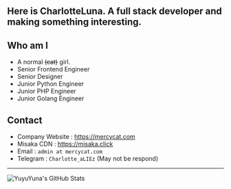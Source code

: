 Here is CharlotteLuna. A full stack developer and making something interesting.
----
## Who am I
- A normal ~~(cat)~~ girl.
- Senior Frontend Engineer
- Senior Designer
- Junior Python Engineer
- Junior PHP Engineer
- Junior Golang Engineer

## Contact
- Company Website : https://mercycat.com
- Misaka CDN : https://misaka.click
- Email : ``admin at mercycat.com``
- Telegram :  ``Charlotte_aLIEz`` (May not be respond)

----
<img align="center" src="https://github-readme-stats.vercel.app/api?username=YuyuYuna&show_icons=true&title_color=fa87b1&icon_color=fa87b1&text_color=CCC&bg_color=3C3F41" alt="YuyuYuna's GitHub Stats"/>
